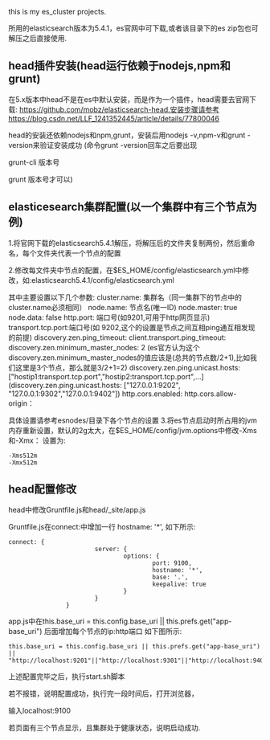 this is my es_cluster projects.

所用的elasticsearch版本为5.4.1，es官网中可下载,或者该目录下的es zip包也可解压之后直接使用.


head插件安装(head运行依赖于nodejs,npm和grunt)
------------------

在5.x版本中head不是在es中默认安装，而是作为一个插件，head需要去官网下载: https://github.com/mobz/elasticsearch-head.安装步骤请参考https://blog.csdn.net/LLF_1241352445/article/details/77800046

head的安装还依赖nodejs和npm,grunt，安装后用nodejs -v,npm-v和grunt -version来验证安装成功
(命令grunt -version回车之后要出现

grunt-cli 版本号

grunt 版本号才可以)         


elasticesearch集群配置(以一个集群中有三个节点为例)
------------------

1.将官网下载的elasticsearch5.4.1解压，将解压后的文件夹复制两份，然后重命名，每个文件夹代表一个节点的配置

2.修改每文件夹中节点的配置，在$ES_HOME/config/elasticsearch.yml中修改，如:elasticsearch5.4.1/config/elasticsearch.yml

 其中主要设置以下几个参数:
 cluster.name: 集群名（同一集群下的节点中的cluster.name必须相同）
 node.name: 节点名(唯一ID)
 node.master: true
 node.data: false
 http.port: 端口号(如9201,可用于http网页显示)
 transport.tcp.port:端口号(如 9202,这个的设置是节点之间互相ping通互相发现的前提)
 discovery.zen.ping_timeout:
 client.transport.ping_timeout:
 discovery.zen.minimum_master_nodes: 2 
 (es官方认为这个discovery.zen.minimum_master_nodes的值应该是(总共的节点数/2+1),比如我们这里是3个节点，那么就是3/2+1=2)
 discovery.zen.ping.unicast.hosts:["hostip1:transport.tcp.port","hostip2:transport.tcp.port",...]
 (discovery.zen.ping.unicast.hosts: ["127.0.0.1:9202", "127.0.0.1:9302","127.0.0.1:9402"])
 http.cors.enabled:
 http.cors.allow-origin：

 具体设置请参考esnodes/目录下各个节点的设置
3.将es节点启动时所占用的jvm内存重新设置，默认的2g太大，在$ES_HOME/config/jvm.options中修改-Xms和-Xmx：
设置为:
```
-Xms512m
-Xmx512m
```

head配置修改
--------------------
head中修改Gruntfile.js和head/_site/app.js


Gruntfile.js在connect:中增加一行 hostname: '*',
如下所示:

```
connect: {
                        server: {
                                options: {
                                        port: 9100,
                                        hostname: '*',
                                        base: '.',
                                        keepalive: true
                                }
                        }
                }
```

app.js中在this.base_uri = this.config.base_uri || this.prefs.get("app-base_uri") 后面增加每个节点的ip:http端口
如下图所示:
```
this.base_uri = this.config.base_uri || this.prefs.get("app-base_uri") || "http://localhost:9201"||"http://localhost:9301"||"http://localhost:9401";
```

上述配置完毕之后，执行start.sh脚本

若不报错，说明配置成功，执行完一段时间后，打开浏览器，

输入localhost:9100

若页面有三个节点显示，且集群处于健康状态，说明启动成功.

